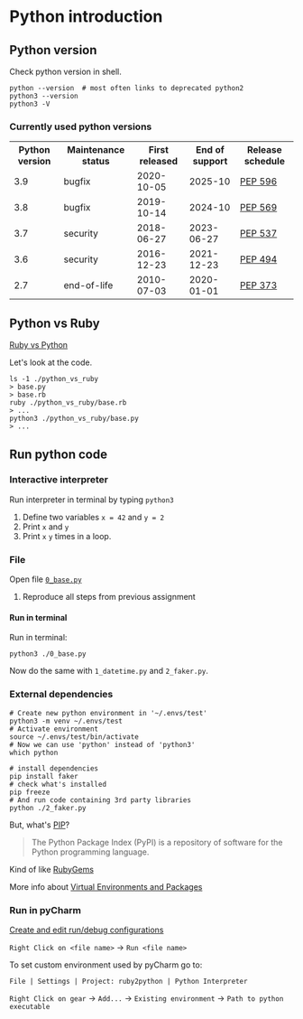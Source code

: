 # Python introduction

## Python version
Check python version in shell.
```shell
python --version  # most often links to deprecated python2
python3 --version
python3 -V
```

### Currently used python versions
<table>
    <tr>
        <th>Python version</th>
        <th>Maintenance status</th>
        <th>First released</th>
        <th>End of support</th>
        <th>Release schedule</th>
    </tr>
    <tr>
        <td>3.9</td>
        <td>bugfix</td>
        <td>2020-10-05</td>
        <td>2025-10</td>
        <td><a href="https://www.python.org/dev/peps/pep-0596">PEP 596</a></td>
    </tr>
    <tr>
        <td>3.8</td>
        <td>bugfix</td>
        <td>2019-10-14</td>
        <td>2024-10</td>
        <td><a href="https://www.python.org/dev/peps/pep-0569">PEP 569</a></td>
    </tr>
    <tr>
        <td>3.7</td>
        <td>security</td>
        <td>2018-06-27</td>
        <td>2023-06-27</td>
        <td><a href="https://www.python.org/dev/peps/pep-0537">PEP 537</a></td>
    </tr>
    <tr>
        <td>3.6</td>
        <td>security</td>
        <td>2016-12-23</td>
        <td>2021-12-23</td>
        <td><a href="https://www.python.org/dev/peps/pep-0494">PEP 494</a></td>
    </tr>
    <tr>
        <td>2.7</td>
        <td>end-of-life</td>
        <td>2010-07-03</td>
        <td>2020-01-01</td>
        <td><a href="https://www.python.org/dev/peps/pep-0373">PEP 373</a></td>
    </tr>
</table>

## Python vs Ruby
[Ruby vs Python][]

Let's look at the code.
```shell
ls -1 ./python_vs_ruby
> base.py
> base.rb
ruby ./python_vs_ruby/base.rb
> ...
python3 ./python_vs_ruby/base.py
> ...
```

## Run python code
### Interactive interpreter
Run interpreter in terminal by typing `python3`

1. Define two variables `x = 42` and `y = 2`
1. Print `x` and `y`
1. Print `x` `y` times in a loop.

### File
Open file [`0_base.py`](./0_base.py)
1. Reproduce all steps from previous assignment

#### Run in terminal
Run in terminal:
```shell
python3 ./0_base.py
```
Now do the same with `1_datetime.py` and `2_faker.py`.

### External dependencies
```shell
# Create new python environment in '~/.envs/test'
python3 -m venv ~/.envs/test
# Activate environment
source ~/.envs/test/bin/activate
# Now we can use 'python' instead of 'python3'
which python

# install dependencies
pip install faker
# check what's installed
pip freeze
# And run code containing 3rd party libraries
python ./2_faker.py
```

But, what's [PIP][]?
> The Python Package Index (PyPI) is a repository of software for the Python programming language.

Kind of like [RubyGems][]

More info about [Virtual Environments and Packages][]

### Run in pyCharm
[Create and edit run/debug configurations][]

`Right Click on <file name>` &rarr; `Run <file name>`

To set custom environment used by pyCharm go to:
```
File | Settings | Project: ruby2python | Python Interpreter
```
`Right Click on gear` &rarr; `Add...` &rarr; `Existing environment` &rarr; `Path to python executable`

<!--- Links -->
[Ruby vs Python]: https://www.upguard.com/blog/python-vs-ruby
[PIP]: https://pypi.org/
[RubyGems]: https://rubygems.org/
[Virtual Environments and Packages]: https://docs.python.org/3/tutorial/venv.html
[Create and edit run/debug configurations]: https://www.jetbrains.com/help/pycharm/creating-and-editing-run-debug-configurations.html
